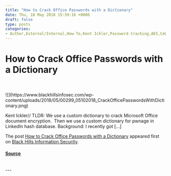 ```yaml
---
title: "How to Crack Office Passwords with a Dictionary"
date: Thu, 10 May 2018 15:59:16 +0000
draft: false
type: posts
categories: 
- Author,External/Internal,How-To,Kent Ickler,Password Cracking,AES,CeWL,decrypt,dictionary,encryption,Exce,Hashcat,John the Ripper,JTR,LinkedIn,microsoft office,Office,SHA,wordlist
---
```

# How to Crack Office Passwords with a Dictionary

<br/>

<br/>
![](https://www.blackhillsinfosec.com/wp-content/uploads/2018/05/00299_05102018_CrackOfficePasswordsWithDictionary.png)

Kent Ickler// TLDR: We use a custom dictionary to crack Microsoft Office document encryption.  Then we use a custom dictionary for pwnage in LinkedIn hash database. Background: I recently got \[…\]

The post [How to Crack Office Passwords with a Dictionary](https://www.blackhillsinfosec.com/how-to-crack-office-passwords-with-a-dictionary/) appeared first on [Black Hills Information Security](https://www.blackhillsinfosec.com).

#### [Source](https://www.blackhillsinfosec.com/how-to-crack-office-passwords-with-a-dictionary/)

<br/>
---
